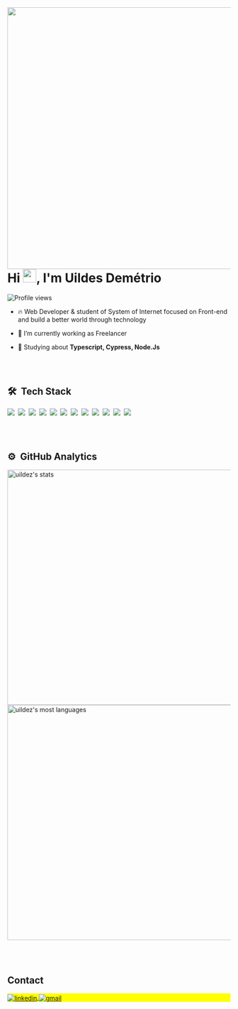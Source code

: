 <img align="right" height="590em" src="https://i.imgur.com/1yUeojP.png"/>
<h1 align="left">Hi <img src="https://raw.githubusercontent.com/kaueMarques/kaueMarques/master/hi.gif" height="30px">, I'm Uildes Demétrio</h1>
<p align="left"> <img src="https://komarev.com/ghpvc/?username=uildez&color=red" alt="Profile views" /> </p>

- 🔥 Web Developer & student of System of Internet focused on Front-end and build a better world through technology 

- 🔭 I’m currently working as Freelancer 

- 💬 Studying about **Typescript, Cypress, Node.Js**



<!-- - 👨‍💻 More at []() -->



<br><br>

## 🛠 &nbsp;Tech Stack

<img src="https://img.shields.io/badge/-JavaScript-05122A?style=flat&logo=javascript"/>&nbsp;
<img src="https://img.shields.io/badge/-HTML-05122A?style=flat&logo=HTML5"/>&nbsp;
<img src="https://img.shields.io/badge/-CSS-05122A?style=flat&logo=CSS3&logoColor=1572B6"/>&nbsp;
<img src="https://img.shields.io/badge/-React-05122A?style=flat&logo=react"/>&nbsp;
<img src="https://img.shields.io/badge/-Git-05122A?style=flat&logo=git"/>&nbsp;
<img src="https://img.shields.io/badge/-GitHub-05122A?style=flat&logo=github"/>&nbsp;
<img src="https://img.shields.io/badge/-GitHub-05122A?style=flat&logo=github"/>&nbsp;
<img src="https://img.shields.io/badge/-Visual%20Studio%20Code-05122A?style=flat&logo=visual-studio-code&logoColor=007ACC"/>&nbsp;
<img src="https://img.shields.io/badge/TypeScript-007ACC?style=for-the-badge&logo=typescript&logoColor=white"/>&nbsp;
<img src="https://img.shields.io/badge/Sass-CC6699?style=for-the-badge&logo=sass&logoColor=white"/>&nbsp;
<img src="https://img.shields.io/badge/Tailwind_CSS-38B2AC?style=for-the-badge&logo=tailwind-css&logoColor=white"/>&nbsp;
<img src="https://img.shields.io/badge/Figma-F24E1E?style=for-the-badge&logo=figma&logoColor=white"/>&nbsp;


<br><br>

## ⚙️ &nbsp;GitHub Analytics

<p align="left">
<img width="530em" src="https://github-readme-stats.vercel.app/api?username=uildez&show_icons=true&theme=monokai" alt="uildez's stats"/>
<img width="530em" src="https://github-readme-stats.vercel.app/api/top-langs/?username=uildez&layout=compact&theme=monokai" alt="uildez's most languages"/>
</p>

<br><br>

## Contact

<p align="left" style="background:yellow">
<a href="https://www.linkedin.com/in/uildes-dem%C3%A9trio" target="_blank">
  <img align="center" src="https://img.shields.io/badge/-uildez-05122A?style=flat&logo=linkedin" alt="linkedin"/>
</a>
<a href="mailto:uildesdacosta@gmail.com" target="_blank">
 <img align="center" src="https://img.shields.io/badge/Gmail-D14836?style=for-the-badge&logo=gmail&logoColor=white" alt="gmail"/>
</a>
</p>
